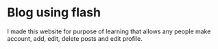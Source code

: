 # Blog using flash
I made this website for purpose of learning that allows any people make account, add, edit, delete posts and edit profile.
